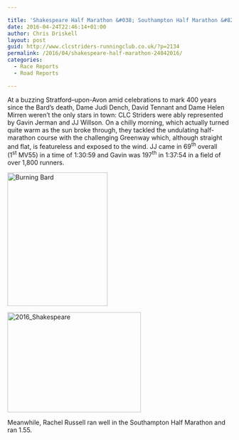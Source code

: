 ```yaml
---

title: 'Shakespeare Half Marathon &#038; Southampton Half Marathon &#8211; 24/04/2016'
date: 2016-04-24T22:46:14+01:00
author: Chris Driskell
layout: post
guid: http://www.clcstriders-runningclub.co.uk/?p=2134
permalink: /2016/04/shakespeare-half-marathon-24042016/
categories:
  - Race Reports
  - Road Reports

---
```

At a buzzing Stratford–upon-Avon amid celebrations to mark 400 years since the Bard’s death, Dame Judi Dench, David Tennant and Dame Helen Mirren weren’t the only stars in town: CLC Striders were ably represented by Gavin Jerman and JJ Willson. On a chilly morning, which actually turned quite warm as the sun broke through, they tackled the undulating half-marathon course with the challenging Greenway which, although straight and flat, is featureless and exposed to the wind. JJ came in 69<sup>th</sup> overall (1<sup>st</sup> MV55) in a time of 1:30:59 and Gavin was 197<sup>th</sup> in 1:37:54 in a field of over 1,800 runners.

[<img class="alignnone size-medium wp-image-2140" src="http://www.clcstriders-runningclub.co.uk/wplive/wp-content/uploads/2016/04/Burning-Bard-225x300.jpg" alt="Burning Bard" width="225" height="300" srcset="http://www.clcstriders-runningclub.co.uk/wplive/wp-content/uploads/2016/04/Burning-Bard-225x300.jpg 225w, http://www.clcstriders-runningclub.co.uk/wplive/wp-content/uploads/2016/04/Burning-Bard-768x1024.jpg 768w" sizes="(max-width: 225px) 100vw, 225px" />](http://www.clcstriders-runningclub.co.uk/wplive/wp-content/uploads/2016/04/Burning-Bard.jpg)

[<img class="alignnone size-medium wp-image-2139" src="http://www.clcstriders-runningclub.co.uk/wplive/wp-content/uploads/2016/04/2016_Shakespeare-300x225.jpg" alt="2016_Shakespeare" width="300" height="225" srcset="http://www.clcstriders-runningclub.co.uk/wplive/wp-content/uploads/2016/04/2016_Shakespeare-300x225.jpg 300w, http://www.clcstriders-runningclub.co.uk/wplive/wp-content/uploads/2016/04/2016_Shakespeare.jpg 640w" sizes="(max-width: 300px) 100vw, 300px" />](http://www.clcstriders-runningclub.co.uk/wplive/wp-content/uploads/2016/04/2016_Shakespeare.jpg)

Meanwhile, Rachel Russell ran well in the Southampton Half Marathon and ran 1.55.

&nbsp;